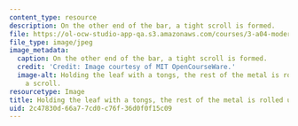 ```yaml
---
content_type: resource
description: On the other end of the bar, a tight scroll is formed.
file: https://ol-ocw-studio-app-qa.s3.amazonaws.com/courses/3-a04-modern-blacksmithing-and-physical-metallurgy-fall-2008/2c47830d66a77cd0c76f36d0f0f15c09_099.jpg
file_type: image/jpeg
image_metadata:
  caption: On the other end of the bar, a tight scroll is formed.
  credit: 'Credit: Image courtesy of MIT OpenCourseWare.'
  image-alt: Holding the leaf with a tongs, the rest of the metal is rolled up into
    a scroll.
resourcetype: Image
title: Holding the leaf with a tongs, the rest of the metal is rolled up into a scroll
uid: 2c47830d-66a7-7cd0-c76f-36d0f0f15c09
---
```

